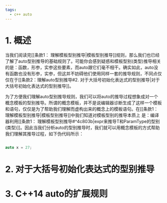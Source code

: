 ```yaml
---
tags:
  - c++ auto
---
```


# 1. 概述

当我们阅读完[[条款1： 理解模板型别推导|模板型别推导]]规则，那么我们也已经了解了auto型别推导的基础规则了。可能你会感到疑惑和模板型别(类型)推导相关的是：函数，形参，实参这些要素，而auto跟它们毫不相干。确实如此，auto没有函数也没有形参，实参，但这并不妨碍他们使用同样一套的推导规则，不同点仅仅在于[[条款2：理解auto型别推导#2. 对于大括号初始化表达式的型别推导|对于大括号初始化表达式的型别推导]]。

为了方便我们理解auto型别推导规则，我们可以将auto的推导过程想象成对一个概念模板的型别推导。所谓的概念模板，并不是说编辑器诊断生成了这样一个模板和语句，仅仅是为了帮助我们理解而虚构出来的概念上的模板语句。在[[条款1： 理解模板型别推导|模板型别推导]]中我们知道对模板型别的推导本质上 是：编译器利用[[条款1： 理解模板型别推导#^4c803b|expr来推导T和ParamType的型别(类型)]]。因此当我们分析auto的型别推导时，我们就可以用概念模板的方式帮助我们理解其推导过程，如下伪代码所示：

``` C++ 伪代码

auto x = 27;


```



# 2. 对于大括号初始化表达式的型别推导


# 3. C++14 auto的扩展规则
